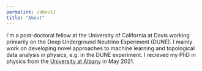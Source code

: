 ```yaml
---
permalink: /about/
title: "About"
---
```


I'm a post-doctoral fellow at the University of California at Davis working primarily on the Deep Underground Neutrino Experiment (DUNE).  I mainly work on developing novel approaches to machine learning and topological data analysis in physics, e.g. in the DUNE experiment.  I recieved my PhD in physics from the [University at Albany](https://www.albany.edu/) in May 2021.
